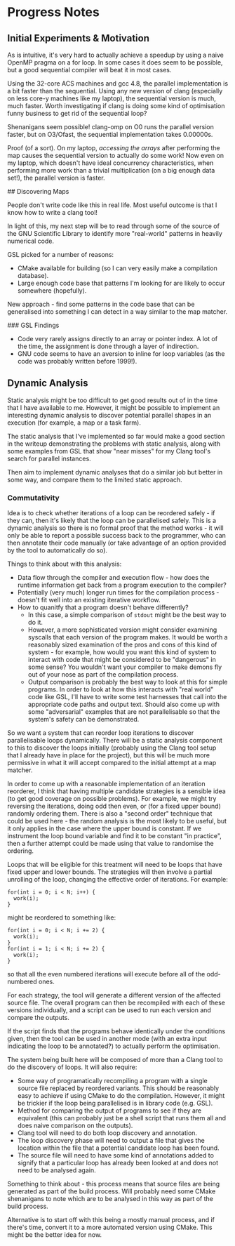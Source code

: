 # Progress Notes

## Initial Experiments & Motivation

As is intuitive, it's very hard to actually achieve a speedup by using a naive
OpenMP pragma on a for loop. In some cases it does seem to be possible, but a
good sequential compiler will beat it in most cases.

Using the 32-core ACS machines and gcc 4.8, the parallel implementation is a bit
faster than the sequential. Using any new version of clang (especially on less
core-y machines like my laptop), the sequential version is much, much faster.
Worth investigating if clang is doing some kind of optimisation funny business
to get rid of the sequential loop?

Shenanigans seem possible! clang-omp on O0 runs the parallel version faster, but
on O3/Ofast, the sequential implementation takes 0.00000s.

Proof (of a sort). On my laptop, *accessing the arrays* after performing the map
causes the sequential version to actually do some work! Now even on my laptop,
which doesn't have ideal concurrency characteristics, when performing more work
than a trivial multiplication (on a big enough data set!), the parallel version
is faster.

## Discovering Maps

People don't write code like this in real life. Most useful outcome is that I
know how to write a clang tool!

In light of this, my next step will be to read through some of the source of the
GNU Scientific Library to identify more "real-world" patterns in heavily
numerical code.

GSL picked for a number of reasons:

  * CMake available for building (so I can very easily make a compilation
    database).
  * Large enough code base that patterns I'm looking for are likely to occur
    somewhere (hopefully).

New approach - find some patterns in the code base that can be generalised into
something I can detect in a way similar to the map matcher.

### GSL Findings

  * Code very rarely assigns directly to an array or pointer index. A lot of the
    time, the assignment is done through a layer of indirection.
  * GNU code seems to have an aversion to inline for loop variables (as the code
    was probably written before 1999!).

## Dynamic Analysis

Static analysis might be too difficult to get good results out of in the time
that I have available to me. However, it might be possible to implement an
interesting dynamic analysis to discover potential parallel shapes in an
execution (for example, a map or a task farm).

The static analysis that I've implemented so far would make a good section in
the writeup demonstrating the problems with static analysis, along with some
examples from GSL that show "near misses" for my Clang tool's search for
parallel instances.

Then aim to implement dynamic analyses that do a similar job but better in some
way, and compare them to the limited static approach.

### Commutativity

Idea is to check whether iterations of a loop can be reordered safely - if they
can, then it's likely that the loop can be parallelised safely. This is a
dynamic analysis so there is no formal proof that the method works - it will
only be able to report a possible success back to the programmer, who can then
annotate their code manually (or take advantage of an option provided by the
tool to automatically do so).

Things to think about with this analysis:
* Data flow through the compiler and execution flow - how does the runtime
  information get back from a program execution to the compiler?
* Potentially (very much) longer run times for the compilation process - doesn't
  fit well into an existing iterative workflow.
* How to quanitfy that a program doesn't behave differently?
  * In this case, a simple comparison of `stdout` might be the best way to do
    it. 
  * However, a more sophisticated version might consider examining syscalls that
    each version of the program makes. It would be worth a reasonably sized
    examination of the pros and cons of this kind of system - for example, how
    would you want this kind of system to interact with code that might be
    considered to be "dangerous" in some sense? You wouldn't want your compiler
    to make demons fly out of your nose as part of the compilation process.
  * Output comparison is probably the best way to look at this for simple
    programs. In order to look at how this interacts with "real world" code
    like GSL, I'll have to write some test harnesses that call into the
    appropriate code paths and output text. Should also come up with some
    "adversarial" examples that are not parallelisable so that the system's
    safety can be demonstrated.

So we want a system that can reorder loop iterations to discover parallelisable
loops dynamically. There will be a static analysis component to this to discover
the loops initially (probably using the Clang tool setup that I already have in
place for the project), but this will be much more permissive in what it will
accept compared to the initial attempt at a map matcher.

In order to come up with a reasonable implementation of an iteration reorderer,
I think that having multiple candidate strategies is a sensible idea (to get
good coverage on possible problems). For example, we might try reversing the
iterations, doing odd then even, or (for a fixed upper bound) randomly ordering
them. There is also a "second order" technique that could be used here - the
random analysis is the most likely to be useful, but it only applies in the case
where the upper bound is constant. If we instrument the loop bound variable and
find it to be constant "in practice", then a further attempt could be made using
that value to randomise the ordering.

Loops that will be eligible for this treatment will need to be loops that have
fixed upper and lower bounds. The strategies will then involve a partial
unrolling of the loop, changing the effective order of iterations. For example:

    for(int i = 0; i < N; i++) {
      work(i);
    }

might be reordered to something like:

    for(int i = 0; i < N; i += 2) {
      work(i);
    }
    for(int i = 1; i < N; i += 2) {
      work(i);
    }

so that all the even numbered iterations will execute before all of the
odd-numbered ones.

For each strategy, the tool will generate a different version of the affected
source file. The overall program can then be recompiled with each of these
versions individually, and a script can be used to run each version and compare
the outputs.

If the script finds that the programs behave identically under the conditions
given, then the tool can be used in another mode (with an extra input indicating
the loop to be annotated?) to actually perform the optimisation.

The system being built here will be composed of more than a Clang tool to do the
discovery of loops. It will also require:
* Some way of programatically recompiling a program with a single source file
  replaced by reordered variants. This should be reasonably easy to achieve if
  using CMake to do the compilation. However, it might be trickier if the loop
  being parallelised is in library code (e.g. GSL).
* Method for comparing the output of programs to see if they are equivalent
  (this can probably just be a shell script that runs them all and does naive
  comparison on the outputs).
* Clang tool will need to do both loop discovery and annotation.
* The loop discovery phase will need to output a file that gives the location
  within the file that a potential candidate loop has been found.
* The source file will need to have some kind of annotations added to signify
  that a particular loop has already been looked at and does not need to be
  analysed again.

Something to think about - this process means that source files are being
generated as part of the build process. Will probably need some CMake
shenanigans to note which are to be analysed in this way as part of the build
process.

Alternative is to start off with this being a mostly manual process, and if
there's time, convert it to a more automated version using CMake. This might be
the better idea for now.
